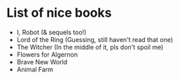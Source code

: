 # List of nice books
* I, Robot (& sequels too!)
* Lord of the Ring (Guessing, still haven't read that one)
* The Witcher (In the middle of it, pls don't spoil me)
* Flowers for Algernon
* Brave New World
* Animal Farm
